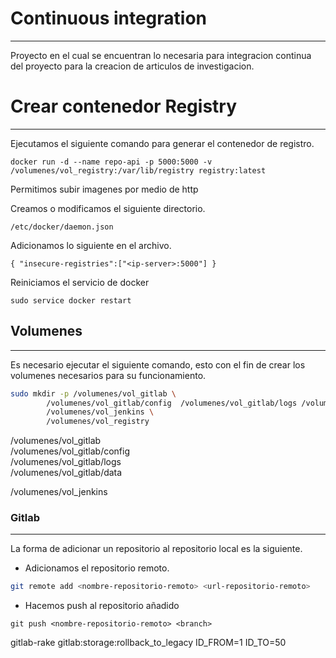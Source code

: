 # Continuous integration 
***
Proyecto en el cual se encuentran lo necesaria para integracion continua del proyecto para la creacion de articulos de investigacion.  

# Crear contenedor Registry
***
Ejecutamos el siguiente comando para generar el contenedor de registro.
```
docker run -d --name repo-api -p 5000:5000 -v /volumenes/vol_registry:/var/lib/registry registry:latest
```

Permitimos subir imagenes por medio de http  

Creamos o modificamos el siguiente directorio.
```
/etc/docker/daemon.json
```
Adicionamos lo siguiente en el archivo.
```
{ "insecure-registries":["<ip-server>:5000"] }
``` 
Reiniciamos el servicio de docker
```
sudo service docker restart
```
## Volumenes
***
Es necesario ejecutar el siguiente comando, esto con el fin de crear los volumenes necesarios para su funcionamiento.  

```bash
sudo mkdir -p /volumenes/vol_gitlab \
        /volumenes/vol_gitlab/config  /volumenes/vol_gitlab/logs /volumenes/vol_gitlab/data \
        /volumenes/vol_jenkins \
        /volumenes/vol_registry
```
  
/volumenes/vol_gitlab  
/volumenes/vol_gitlab/config  
/volumenes/vol_gitlab/logs  
/volumenes/vol_gitlab/data
  
/volumenes/vol_jenkins  

### Gitlab
***
La forma de adicionar un repositorio al repositorio local es la siguiente.  

- Adicionamos el repositorio remoto.  
```bash
git remote add <nombre-repositorio-remoto> <url-repositorio-remoto> 
```
- Hacemos push al repositorio añadido 
```
git push <nombre-repositorio-remoto> <branch>
```
gitlab-rake gitlab:storage:rollback_to_legacy ID_FROM=1 ID_TO=50
